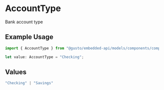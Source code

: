 # AccountType

Bank account type

## Example Usage

```typescript
import { AccountType } from "@gusto/embedded-api/models/components/companybankaccount.js";

let value: AccountType = "Checking";
```

## Values

```typescript
"Checking" | "Savings"
```